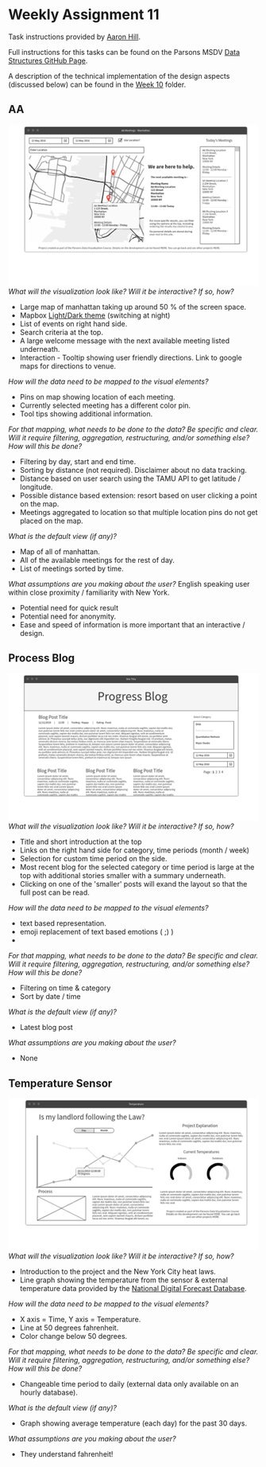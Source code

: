 # Weekly Assignment 11
Task instructions provided by [Aaron Hill](https://github.com/aaronxhill).

Full instructions for this tasks can be found on the Parsons MSDV [Data Structures GitHub Page](https://github.com/visualizedata/data-structures/blob/master/weekly_assignment_11.md).

A description of the technical implementation of the design aspects (discussed below) can be found in the [Week 10](https://github.com/neil-oliver/data-structures/tree/master/week10) folder.

## AA
![](./AA.png)
*What will the visualization look like? Will it be interactive? If so, how?*
- Large map of manhattan taking up around 50 % of the screen space. 
- Mapbox [Light/Dark theme](https://www.mapbox.com/maps/light-dark/) (switching at night) 
- List of events on right hand side.
- Search criteria at the top.
- A large welcome message with the next available meeting listed underneath. 
- Interaction - Tooltip showing user friendly directions. Link to google maps for directions to venue.

*How will the data need to be mapped to the visual elements?* 
- Pins on map showing location of each meeting. 
- Currently selected meeting has a different color pin.
- Tool tips showing additional information.

*For that mapping, what needs to be done to the data? Be specific and clear. Will it require filtering, aggregation, restructuring, and/or something else? How will this be done?* 
- Filtering by day, start and end time.
- Sorting by distance (not required). Disclaimer about no data tracking.
- Distance based on user search using the TAMU API to get latitude / longitude.
- Possible distance based extension: resort based on user clicking a point on the map.
- Meetings aggregated to location so that multiple location pins do not get placed on the map.

*What is the default view (if any)?*
- Map of all of manhattan. 
- All of the available meetings for the rest of day.
- List of meetings sorted by time.

*What assumptions are you making about the user?*
English speaking user within close proximity / familiarity with New York.
- Potential need for quick result 
- Potential need for anonymity.
- Ease and speed of information is more important that an interactive / design.
  
  
## Process Blog
![](./Progress_Blog.png)
*What will the visualization look like? Will it be interactive? If so, how?*  
- Title and short introduction at the top
- Links on the right hand side for category, time periods (month / week)
- Selection for custom time period on the side.
- Most recent blog for the selected category or time period is large at the top with additional stories smaller with a summary underneath.
- Clicking on one of the 'smaller' posts will exand the layout so that the full post can be read. 

*How will the data need to be mapped to the visual elements?* 
- text based representation. 
- emoji replacement of text based emotions ( ;) )
- 
*For that mapping, what needs to be done to the data? Be specific and clear. Will it require filtering, aggregation, restructuring, and/or something else? How will this be done?*  
- Filtering on time & category
- Sort by date / time

*What is the default view (if any)?*
- Latest blog post

*What assumptions are you making about the user?*
- None

  
## Temperature Sensor
![](./Temperature.png)
*What will the visualization look like? Will it be interactive? If so, how?*
- Introduction to the project and the New York City heat laws.
- Line graph showing the temperature from the sensor & external temperature data provided by the [National Digital Forecast Database](https://www.nws.noaa.gov/mdl/survey/pgb_survey/dev/rest.php).

*How will the data need to be mapped to the visual elements?* 
- X axis = Time, Y axis = Temperature.
- Line at 50 degrees fahrenheit.
- Color change below 50 degrees.

*For that mapping, what needs to be done to the data? Be specific and clear. Will it require filtering, aggregation, restructuring, and/or something else? How will this be done?*  
- Changeable time period to daily (external data only available on an hourly database).

*What is the default view (if any)?*
- Graph showing average temperature (each day) for the past 30 days.

*What assumptions are you making about the user?*
- They understand fahrenheit!
